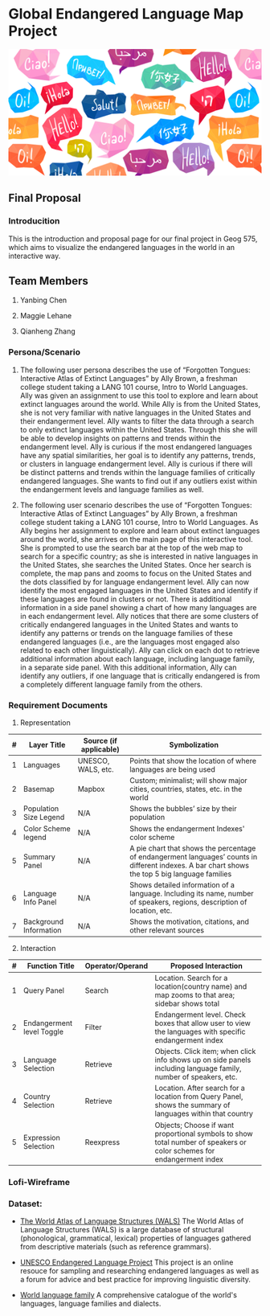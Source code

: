 # Global Endangered Language Map Project
![intro](img/0_e1VhDSo8awgZKGXM.png)

## Final Proposal
### Introducition
This is the introduction and proposal page for our final project in Geog 575, which aims to visualize the endangered languages in the world in an interactive way.

## Team Members
1. Yanbing Chen

2. Maggie Lehane

3. Qianheng Zhang

### Persona/Scenario
1. The following user persona describes the use of “Forgotten Tongues: Interactive Atlas of Extinct Languages” by Ally Brown, a freshman college student taking a LANG 101 course, Intro to World Languages. Ally was given an assignment to use this tool to explore and learn about extinct languages around the world. While Ally is from the United States, she is not very familiar with native languages in the United States and their endangerment level. Ally wants to filter the data through a search to only extinct languages within the United States. Through this she will be able to develop insights on patterns and trends within the endangerment level. Ally is curious if the most endangered languages have any spatial similarities, her goal is to identify any patterns, trends, or clusters in language endangerment level. Ally is curious if there will be distinct patterns and trends within the language families of critically endangered languages. She wants to find out if any outliers exist within the endangerment levels and language families as well.

2. The following user scenario describes the use of “Forgotten Tongues: Interactive Atlas of Extinct Languages” by Ally Brown, a freshman college student taking a LANG 101 course, Intro to World Languages. As Ally begins her assignment to explore and learn about extinct languages around the world, she arrives on the main page of this interactive tool. She is prompted to use the search bar at the top of the web map to search for a specific country; as she is interested in native languages in the United States, she searches the United States. Once her search is complete, the map pans and zooms to focus on the United States and the dots classified by for language endangerment level. Ally can now identify the most engaged languages in the United States and identify if these languages are found in clusters or not. There is additional information in a side panel showing a chart of how many languages are in each endangerment level. Ally notices that there are some clusters of critically endangered languages in the United States and wants to identify any patterns or trends on the language families of these endangered languages (i.e., are the languages most engaged also related to each other linguistically). Ally can click on each dot to retrieve additional information about each language, including language family, in a separate side panel. With this additional information, Ally can identify any outliers, if one language that is critically endangered is from a completely different language family from the others.

### Requirement Documents
1. Representation

| # | Layer Title |Source (if applicable) |Symbolization|
| -------- | ------- |-------- | ------- |
| 1 | Languages |UNESCO, WALS, etc. | Points that show the location of where languages are being used |
| 2 | Basemap | Mapbox | Custom; minimalist; will show major cities, countries, states, etc. in the world |
| 3 | Population Size Legend | N/A | Shows the bubbles’ size by their population |
| 4 | Color Scheme legend | N/A | Shows the endangerment Indexes' color scheme |
| 5 | Summary Panel | N/A | A pie chart that shows the percentage of endangerment languages’ counts in different indexes. A bar chart shows the top 5 big language families |
| 6 | Language Info Panel | N/A | Shows detailed information of a language. Including its name, number of speakers, regions, description of location, etc. |
| 7 | Background Information | N/A | Shows the motivation, citations, and other relevant sources |

2. Interaction

| # | Function Title | Operator/Operand | Proposed Interaction |
| -------- | ------- | -------- | ------- |
| 1 | Query Panel | Search | Location. Search for a location(country name) and map zooms to that area; sidebar shows total |
| 2 | Endangerment level Toggle | Filter | Endangerment level. Check boxes that allow user to view the languages with specific endangerment index |
| 3 | Language Selection | Retrieve | Objects. Click item; when click info shows up on side panels including language family, number of speakers, etc. |
| 4 | Country Selection | Retrieve | Location. After search for a location from Query Panel, shows the summary of languages within that country |
| 5 | Expression Selection | Reexpress | Objects; Choose if want proportional symbols to show total number of speakers or color schemes for endangerment index |

### Lofi-Wireframe

### Dataset:
* [The World Atlas of Language Structures (WALS)](https://www.kaggle.com/datasets/averkij/wals-dataset)
The World Atlas of Language Structures (WALS) is a large database of structural (phonological, grammatical, lexical) properties of languages gathered from descriptive materials (such as reference grammars).

* [UNESCO Endangered Language Project](https://www.endangeredlanguages.com/#/4/43.300/-2.104/0/100000/0/low/mid/high/unknown)
This project is an online resouce for sampling and researching endangered languages as well as a forum for advice and best practice for improving linguistic diversity.

* [World language family](https://www.kaggle.com/datasets/rtatman/world-language-family-map)
A comprehensive catalogue of the world's languages, language families and dialects.
